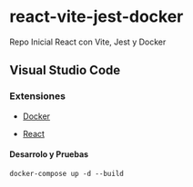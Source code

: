 # react-vite-jest-docker
Repo Inicial React con Vite, Jest y Docker


## Visual Studio Code

### Extensiones

- [Docker](https://marketplace.visualstudio.com/items?itemName=ms-azuretools.vscode-docker)

- [React]()



#### Desarrolo y Pruebas

```docker-compose up -d --build```

